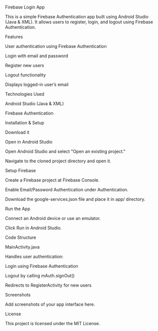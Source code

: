 Firebase Login App

This is a simple Firebase Authentication app built using Android Studio (Java & XML). It allows users to register, login, and logout using Firebase Authentication.

Features

User authentication using Firebase Authentication

Login with email and password

Register new users

Logout functionality

Displays logged-in user’s email

Technologies Used

Android Studio (Java & XML)

Firebase Authentication

Installation & Setup

Download it

Open in Android Studio

Open Android Studio and select "Open an existing project."

Navigate to the cloned project directory and open it.

Setup Firebase

Create a Firebase project at Firebase Console.

Enable Email/Password Authentication under Authentication.

Download the google-services.json file and place it in app/ directory.

Run the App

Connect an Android device or use an emulator.

Click Run in Android Studio.

Code Structure

MainActivity.java

Handles user authentication:

Login using Firebase Authentication

Logout by calling mAuth.signOut()

Redirects to RegisterActivity for new users

Screenshots

Add screenshots of your app interface here.

License

This project is licensed under the MIT License.

